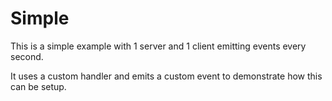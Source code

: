 # Simple

This is a simple example with 1 server and 1 client emitting events every second.

It uses a custom handler and emits a custom event to demonstrate how this can be setup.